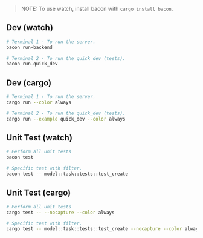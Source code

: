 > NOTE: To use watch, install bacon with `cargo install bacon`.

## Dev (watch)

```sh
# Terminal 1 - To run the server.
bacon run-backend

# Terminal 2 - To run the quick_dev (tests).
bacon run-quick_dev
```

## Dev (cargo)

```sh
# Terminal 1 - To run the server.
cargo run --color always

# Terminal 2 - To run the quick_dev (tests).
cargo run --example quick_dev --color always
```

## Unit Test (watch)

```sh
# Perform all unit tests
bacon test

# Specific test with filter.
bacon test -- model::task::tests::test_create
```

## Unit Test (cargo)

```sh
# Perform all unit tests
cargo test -- --nocapture --color always

# Specific test with filter.
cargo test -- model::task::tests::test_create --nocapture --color always
```
